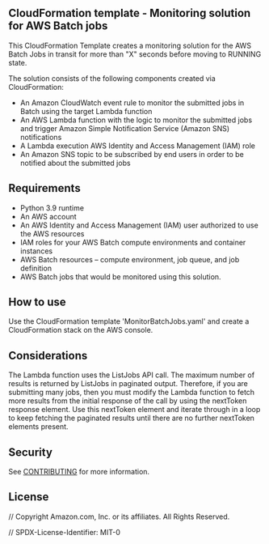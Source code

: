 ## CloudFormation template - Monitoring solution for AWS Batch jobs

This CloudFormation Template creates a monitoring solution for the AWS Batch Jobs in transit for more than "X" seconds before moving to RUNNING state. 

The solution consists of the following components created via CloudFormation:

- An Amazon CloudWatch event rule to monitor the submitted jobs in Batch using the target Lambda function
- An AWS Lambda function with the logic to monitor the submitted jobs and trigger Amazon Simple Notification Service (Amazon SNS) notifications
- A Lambda execution AWS Identity and Access Management (IAM) role
- An Amazon SNS topic to be subscribed by end users in order to be notified about the submitted jobs

## Requirements

- Python 3.9 runtime
- An AWS account
- An AWS Identity and Access Management (IAM) user authorized to use the AWS resources
- IAM roles for your AWS Batch compute environments and container instances
- AWS Batch resources – compute environment, job queue, and job definition
- AWS Batch jobs that would be monitored using this solution.

## How to use

Use the CloudFormation template 'MonitorBatchJobs.yaml' and create a CloudFormation stack on the AWS console. 

## Considerations

The Lambda function uses the ListJobs API call. The maximum number of results is returned by ListJobs in paginated output. Therefore, if you are submitting many jobs, then you must modify the Lambda function to fetch more results from the initial response of the call by using the nextToken response element. Use this nextToken element and iterate through in a loop to keep fetching the paginated results until there are no further nextToken elements present.

## Security

See [CONTRIBUTING](CONTRIBUTING.md#security-issue-notifications) for more information.

## License

// Copyright Amazon.com, Inc. or its affiliates. All Rights Reserved.

// SPDX-License-Identifier: MIT-0

